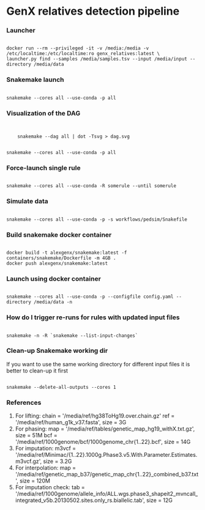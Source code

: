 # GenX relatives detection pipeline

### Launcher

```text

docker run --rm --privileged -it -v /media:/media -v /etc/localtime:/etc/localtime:ro genx_relatives:latest \
launcher.py find --samples /media/samples.tsv --input /media/input --directory /media/data

```

### Snakemake launch

```text

snakemake --cores all --use-conda -p all

```

### Visualization of the DAG

```text


    snakemake --dag all | dot -Tsvg > dag.svg

```

```text

snakemake --cores all --use-conda -p all

```

### Force-launch single rule

```text

snakemake --cores all --use-conda -R somerule --until somerule

```

### Simulate data

```text

snakemake --cores all --use-conda -p -s workflows/pedsim/Snakefile

```

### Build snakemake docker container

```text

docker build -t alexgenx/snakemake:latest -f containers/snakemake/Dockerfile -m 4GB .
docker push alexgenx/snakemake:latest

```

### Launch using docker container

```text

snakemake --cores all --use-conda -p --configfile config.yaml --directory /media/data -n

```

### How do I trigger re-runs for rules with updated input files

```text

snakemake -n -R `snakemake --list-input-changes`

```

### Clean-up Snakemake working dir

If you want to use the same working directory for different input files it is better to clean-up it first

```text

snakemake --delete-all-outputs --cores 1

```

### References

1. For lifting:
    chain = '/media/ref/hg38ToHg19.over.chain.gz'
    ref = '/media/ref/human_g1k_v37.fasta', size = 3G
2. For phasing:
    map = '/media/ref/tables/genetic_map_hg19_withX.txt.gz', size = 51M
    bcf = '/media/ref/1000genome/bcf/1000genome_chr{1..22}.bcf', size = 14G 
3. For imputation:
    m3vcf = '/media/ref/Minimac/{1..22}.1000g.Phase3.v5.With.Parameter.Estimates.m3vcf.gz', size = 3.2G 
4. For interpolation:
    map = '/media/ref/genetic_map_b37/genetic_map_chr{1..22}_combined_b37.txt', size = 120M 
5. For imputation check:
    tab = '/media/ref/1000genome/allele_info/ALL.wgs.phase3_shapeit2_mvncall_integrated_v5b.20130502.sites.only_rs.biallelic.tab', size = 12G
    